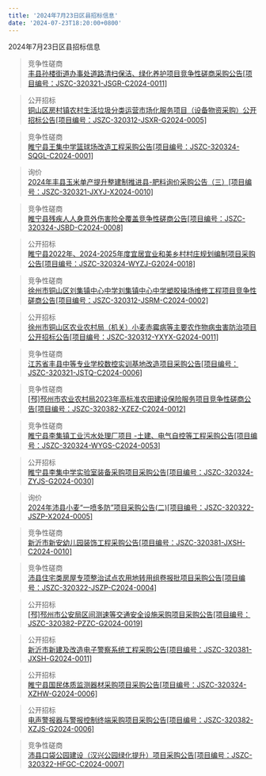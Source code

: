 ```yaml
---
title: '2024年7月23日区县招标信息'
date: '2024-07-23T18:20:00+0800'
---
```

2024年7月23日区县招标信息
<!--more-->
>竞争性磋商<br>
>[丰县孙楼街道办事处道路清扫保洁、绿化养护项目竞争性磋商采购公告[项目编号：JSZC-320321-JSGR-C2024-0011]](http://czj.xz.gov.cn/Home/HomeDetails?type=0&articleid=0f451f23-fc8f-4ff7-8b7e-1745cfc0a883)

>公开招标<br>
>[铜山区房村镇农村生活垃圾分类运营市场化服务项目（设备物资采购）公开招标公告[项目编号：JSZC-320312-JSXR-G2024-0005]](http://czj.xz.gov.cn/Home/HomeDetails?type=0&articleid=e27d0136-3e39-47e7-a8b7-d7c0ad05c483)

>竞争性磋商<br>
>[睢宁县王集中学篮球场改造工程采购公告[项目编号：JSZC-320324-SQGL-C2024-0001]](http://czj.xz.gov.cn/Home/HomeDetails?type=0&articleid=95648f56-7d5f-40d2-8eaf-3c0c2400d4a0)

>询价<br>
>[2024年丰县玉米单产提升整建制推进县-肥料询价采购公告（三）[项目编号：JSZC-320321-JXYJ-X2024-0010]](http://czj.xz.gov.cn/Home/HomeDetails?type=0&articleid=3e76ba84-b8e0-48fe-a95e-1f61c872c32f)

>竞争性磋商<br>
>[睢宁县残疾人人身意外伤害险全覆盖竞争性磋商公告[项目编号：JSZC-320324-JSBD-C2024-0008]](http://czj.xz.gov.cn/Home/HomeDetails?type=0&articleid=9d314c7e-33b1-48b8-acd7-c681fd19b37d)

>公开招标<br>
>[睢宁县2022年、2024-2025年度宜居宜业和美乡村村庄规划编制项目采购公告[项目编号：JSZC-320324-WYZJ-G2024-0018]](http://czj.xz.gov.cn/Home/HomeDetails?type=0&articleid=6e9e4442-2061-41c2-87a4-6e833ed51a1f)

>竞争性磋商<br>
>[徐州市铜山区刘集镇中心中学刘集镇中心中学塑胶操场维修工程项目竞争性磋商公告[项目编号：JSZC-320312-JSRM-C2024-0002]](http://czj.xz.gov.cn/Home/HomeDetails?type=0&articleid=63cc844a-7cc4-419a-9fec-b94dbaf13d49)

>公开招标<br>
>[徐州市铜山区农业农村局（机关）小麦赤霉病等主要农作物病虫害防治项目公开招标公告[项目编号：JSZC-320312-YXYX-G2024-0011]](http://czj.xz.gov.cn/Home/HomeDetails?type=0&articleid=837a4691-0402-4343-8a4e-e039aea31d19)

>竞争性磋商<br>
>[江苏省丰县中等专业学校数控实训基地改造项目采购公告[项目编号：JSZC-320321-JSTQ-C2024-0006]](http://czj.xz.gov.cn/Home/HomeDetails?type=0&articleid=3760c0be-4bf5-4de3-ae80-ae097a2594ad)

>竞争性磋商<br>
>[[邳]邳州市农业农村局2023年高标准农田建设保险服务项目竞争性磋商公告[项目编号：JSZC-320382-XZEZ-C2024-0012]](http://czj.xz.gov.cn/Home/HomeDetails?type=0&articleid=9ee6aad9-0978-4d47-9542-bcbb2c4206c2)

>竞争性磋商<br>
>[睢宁县李集镇工业污水处理厂项目 -土建、电气自控等工程采购公告[项目编号：JSZC-320324-WYGS-C2024-0053]](http://czj.xz.gov.cn/Home/HomeDetails?type=0&articleid=27b78442-baea-45c0-9281-1bf371df49ca)

>公开招标<br>
>[睢宁县李集中学实验室装备采购项目采购公告[项目编号：JSZC-320324-ZYJS-G2024-0030]](http://czj.xz.gov.cn/Home/HomeDetails?type=0&articleid=750f7ea8-3953-4e6f-a757-907c28434ff8)

>询价<br>
>[2024年沛县小麦“一喷多防”项目采购公告(二)[项目编号：JSZC-320322-JSZP-X2024-0005]](http://czj.xz.gov.cn/Home/HomeDetails?type=0&articleid=a5204550-06db-48a7-a6a5-2ec599367bff)

>竞争性磋商<br>
>[新沂市新安幼儿园装饰工程采购公告[项目编号：JSZC-320381-JXSH-C2024-0010]](http://czj.xz.gov.cn/Home/HomeDetails?type=0&articleid=a7998949-8095-4065-9e05-61849d3776b1)

>竞争性磋商<br>
>[沛县住宅类房屋专项整治试点农用地转用组卷报批项目采购公告[项目编号：JSZC-320322-JSZP-C2024-0004]](http://czj.xz.gov.cn/Home/HomeDetails?type=0&articleid=b3725fd3-751c-4ec0-9a48-4df97c8dac3b)

>公开招标<br>
>[[邳]邳州市公安局区间测速等交通安全设施采购项目采购公告[项目编号：JSZC-320382-PZZC-G2024-0019]](http://czj.xz.gov.cn/Home/HomeDetails?type=0&articleid=b47e06e2-67cb-4613-bfd7-63e899c39c17)

>公开招标<br>
>[新沂市新建及改造电子警察系统工程采购公告[项目编号：JSZC-320381-JXSH-G2024-0011]](http://czj.xz.gov.cn/Home/HomeDetails?type=0&articleid=8db943cb-5fce-472c-a98c-22db120b93dc)

>公开招标<br>
>[睢宁县国民体质监测器材采购项目采购公告[项目编号：JSZC-320324-XZHW-G2024-0006]](http://czj.xz.gov.cn/Home/HomeDetails?type=0&articleid=89bfd572-f0d9-4835-862d-3a46720a87f1)

>公开招标<br>
>[电声警报器与警报控制终端采购项目采购公告[项目编号：JSZC-320382-XZJS-G2024-0006]](http://czj.xz.gov.cn/Home/HomeDetails?type=0&articleid=712b658a-2f73-4e34-83a0-3a074e2ba629)

>竞争性磋商<br>
>[沛县口袋公园建设（汉兴公园绿化提升）项目采购公告[项目编号：JSZC-320322-HFGC-C2024-0007]](http://czj.xz.gov.cn/Home/HomeDetails?type=0&articleid=9fb0cc5a-7b4f-40a7-a5a2-9460f1c1089f)

